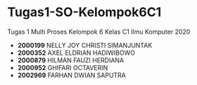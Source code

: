 # Tugas1-SO-Kelompok6C1
Tugas 1 Multi Proses Kelompok 6 Kelas C1 Ilmu Komputer 2020

- **2000199** NELLY JOY CHRISTI SIMANJUNTAK
- **2000352** AXEL ELDRIAN HADIWIBOWO
- **2000879** HILMAN FAUZI HERDIANA
- **2000952** GHIFARI OCTAVERIN
- **2002969** FARHAN DWIAN SAPUTRA
